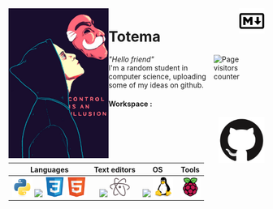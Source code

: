 <img src="https://github.com/T0TEMA/T0TEMA/blob/main/Control%20is%20an%20illusion.jpg" width="197" align="left" alt="Mr.Robot ''Control is an illusion,,">
<img src="https://github.com/devicons/devicon/blob/master/icons/markdown/markdown-original.svg" width="50" align="right" alt="Markdown logo"/>

# Totema

<img src="https://komarev.com/ghpvc/?username=T0TEMA&color=grey&style=flat" width="100" align="right" alt="Page visitors counter">
<i>"Hello friend"</i><br>
I'm a random student in computer science, uploading some of my ideas on github.

#### Workspace :
<img src="https://github.com/devicons/devicon/blob/master/icons/github/github-original.svg" width="90" align="right" alt="Github logo"/>

| Languages  |  Text editors  |  OS  | Tools |
| :--------: | :------------: | :--: | :---: |
|<img src="https://github.com/devicons/devicon/blob/v2.15.1/icons/python/python-original.svg" width="40"/> <img src="https://upload.wikimedia.org/wikipedia/commons/thumb/1/18/ISO_C%2B%2B_Logo.svg/197px-ISO_C%2B%2B_Logo.svg.png" width="35"/> <img src="https://github.com/devicons/devicon/blob/v2.15.1/icons/css3/css3-original.svg" width="40"/> <img src="https://github.com/devicons/devicon/blob/v2.15.1/icons/html5/html5-original.svg" width="40"/>|<img src="https://upload.wikimedia.org/wikipedia/commons/thumb/1/1d/PyCharm_Icon.svg/langfr-220px-PyCharm_Icon.svg.png" width="40"/> <img src="https://github.com/devicons/devicon/blob/master/icons/atom/atom-original.svg" width="40"/>|<img src="https://upload.wikimedia.org/wikipedia/commons/thumb/8/87/Windows_logo_-_2021.svg/60px-Windows_logo_-_2021.svg.png" width="35"/> <img src="https://github.com/devicons/devicon/blob/master/icons/linux/linux-original.svg" width="40"/>|<img src="https://github.com/devicons/devicon/blob/master/icons/raspberrypi/raspberrypi-original.svg" width="40"/>
